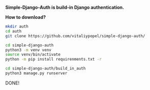 **Simple-Django-Auth is build-in Django authentication.**

**How to download?**

```bash
mkdir auth
cd auth
git clone https://github.com/vitaliypopel/simple-django-auth/

cd simple-django-auth
python3 -m venv venv
source venv/bin/activate
python -m pip install requirenments.txt -r

cd simple-django-auth/build_in_auth
python3 manage.py runserver
```

DONE!
